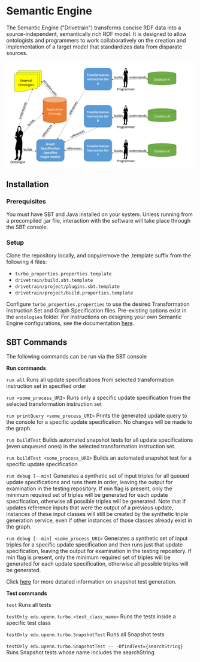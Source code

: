 # Semantic Engine
The Semantic Engine ("Drivetrain") transforms concise RDF data into a source-independent, semantically rich RDF model. It is designed to allow ontologists and programmers to work collaboratively on the creation and implementation of a target model that standardizes data from disparate sources.

![workers](docs/images/workers.JPG)

## Installation

### Prerequisites

You must have SBT and Java installed on your system. Unless running from a precompiled .jar file, interaction with the software will take place through the SBT console.

### Setup

Clone the repository locally, and copy/remove the .template suffix from the following 4 files:
- `turbo_properties.properties.template`
- `drivetrain/build.sbt.template`
- `drivetrain/project/plugins.sbt.template`
- `drivetrain/project/build.properties.template`

Configure `turbo_properties.properties` to use the desired Transformation Instruction Set and Graph Specification files. Pre-existing options exist in the `ontologies` folder. For instructions on designing your own Semantic Engine configurations, see the documentation [here](docs/Semantic%20Engine%20Configuration%20Tutorial.docx).

## SBT Commands
The following commands can be run via the SBT console

**Run commands**

`run all` Runs all update specifications from selected transformation instruction set in specified order

`run <some_process_URI>` Runs only a specific update specification from the selected transformation instruction set

`run printQuery <some_process_URI>` Prints the generated update query to the console for a specific update specification. No changes will be made to the graph.

`run buildTest` Builds automated snapshot tests for all update specifications (even unqueued ones) in the selected transformation instruction set.

`run buildTest <some_process_URI>` Builds an automated snapshot test for a specific update specification

`run debug [--min]` Generates a synthetic set of input triples for all queued update specifications and runs them in order, leaving the output for examination in the testing repository. If min flag is present, only the minimum required set of triples will be generated for each update specification, otherwise all possible triples will be generated.  Note that if updates reference inputs that were the output of a previous update, instances of these input classes will still be created by the synthetic triple generation service, even if other instances of those classes already exist in the graph.

`run debug [--min] <some_process_URI>` Generates a synthetic set of input triples for a specific update specification and then runs just that update specification, leaving the output for examination in the testing repository. If min flag is present, only the minimum required set of triples will be generated for each update specification, otherwise all possible triples will be generated.

Click [here](docs/snapshotTestDocs.md) for more detailed information on snapshot test generation.

**Test commands**

`test` Runs all tests

`testOnly edu.upenn.turbo.<test_class_name>` Runs the tests inside a specific test class

`testOnly edu.upenn.turbo.SnapshotTest` Runs all Snapshot tests

`testOnly edu.upenn.turbo.SnapshotTest -- -DfindTest={searchString}` Runs Snapshot tests whose name includes the searchString
